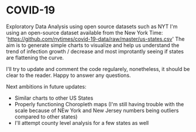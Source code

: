 # COVID-19
Exploratory Data Analysis using open source datasets such as NYT
I'm using an open-source dataset available from the New York Time: 'https://github.com/nytimes/covid-19-data/raw/master/us-states.csv'
The aim is to generate simple charts to visualize and help us understand the trend of infection growth / decrease and most improtantly seeing if states are flattening the curve.

I'll try to update and comment the code regularely, nonetheless, it should be clear to the reader. Happy to answer any questions.

Next ambitions in future updates:
- Similar charts to other US States
- Properly functioning Choropleth maps (I'm still having trouble with the scale because of NEw York and New Jersey numbers being outliers compared to other states)
- I'll attempt county level analysis for a few states as well
